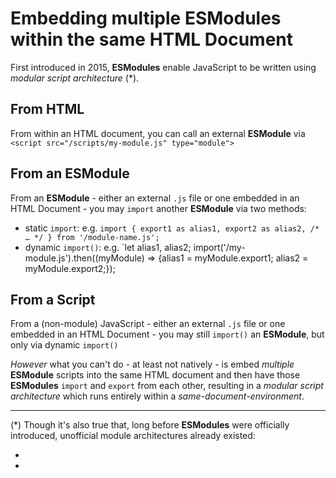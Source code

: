 # Embedding multiple ESModules within the same HTML Document

First introduced in 2015, **ESModules** enable JavaScript to be written using _modular script architecture_ (*).

## From HTML
From within an HTML document, you can call an external **ESModule** via `<script src="/scripts/my-module.js" type="module">`

## From an ESModule
From an **ESModule** - either an external `.js` file or one embedded in an HTML Document - you may `import` another **ESModule** via two methods:

 - static `import`: e.g. `import { export1 as alias1, export2 as alias2, /* … */ } from '/module-name.js';`
 - dynamic `import()`: e.g. `let alias1, alias2; import('/my-module.js').then((myModule) => {alias1 = myModule.export1; alias2 = myModule.export2;});

## From a Script
From a (non-module) JavaScript - either an external `.js` file or one embedded in an HTML Document - you may still `import()` an **ESModule**, but only via dynamic `import()`


_However_ what you can't do - at least not natively - is embed _multiple_ **ESModule** scripts into the same HTML document and then have those **ESModules** `import` and `export` from each other, resulting in a _modular script architecture_ which runs entirely within a _same-document-environment_.


__________

(*) Though it's also true that, long before **ESModules** were officially introduced, unofficial module architectures already existed:

 -
 -
